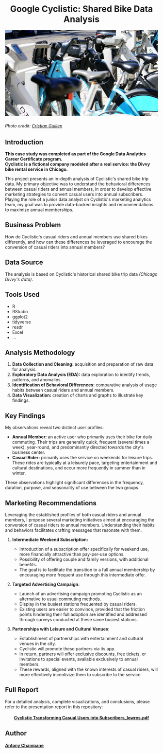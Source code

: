 <h1 align="center">Google Cyclistic: Shared Bike Data Analysis</h1>

![Divvy bike rental station](screenshots/cristian-guillen-RGefFRKy8Ek-unsplash.jpg)  
###### *Photo credit: [Cristian Guillen](https://unsplash.com/fr/@cristiang2023)*
 
## Introduction

**This case study was completed as part of the Google Data Analytics Career Certificate program.  
Cyclistic is a fictional company modeled after a real service: the Divvy bike rental service in Chicago.**

This project presents an in-depth analysis of Cyclistic's shared bike trip data.
My primary objective was to understand the behavioral differences between casual riders and annual members, in order to develop effective marketing strategies to convert casual users into annual subscribers. 
Playing the role of a junior data analyst on Cyclistic's marketing analytics team, my goal was to provide data-backed insights and recommendations to maximize annual memberships.

## Business Problem

How do Cyclistic's casual riders and annual members use shared bikes differently, and how can these differences be leveraged to encourage the conversion of casual riders into annual members?

## Data Source

The analysis is based on Cyclistic's historical shared bike trip data *(Chicago Divvy's data)*.

## Tools Used

*   R
*   RStudio
*   ggplot2
*   tidyverse
*   readr
*   Excel
*   ...

## Analysis Methodology

1.  **Data Collection and Cleaning:** acquisition and preparation of raw data for analysis.
2.  **Exploratory Data Analysis (EDA):** data exploration to identify trends, patterns, and anomalies.
3.  **Identification of Behavioral Differences:** comparative analysis of usage habits between casual riders and annual members.
4.  **Data Visualization:** creation of charts and graphs to illustrate key findings.

## Key Findings

My observations reveal two distinct user profiles:

*   **Annual Member:** an active user who primarily uses their bike for daily commuting. Their trips are generally quick, frequent (several times a week), year-round, and predominantly directed towards the city's business center.
*   **Casual Rider:** primarily uses the service on weekends for leisure trips. These rides are typically at a leisurely pace, targeting entertainment and cultural destinations, and occur more frequently in summer than in winter.

These observations highlight significant differences in the frequency, duration, purpose, and seasonality of use between the two groups.

## Marketing Recommendations

Leveraging the established profiles of both casual riders and annual members, I propose several marketing initiatives aimed at encouraging the conversion of casual riders to annual members. Understanding their habits and behaviors facilitates crafting messages that resonate with them.

1.  **Intermediate Weekend Subscription:**
    *   Introduction of a subscription offer specifically for weekend use, more financially attractive than pay-per-use options.
    *   Possibility of offering couple and family versions, with additional benefits.
    *   The goal is to facilitate the transition to a full annual membership by encouraging more frequent use through this intermediate offer.

2.  **Targeted Advertising Campaign:**
    *   Launch of an advertising campaign promoting Cyclistic as an alternative to usual commuting methods.
    *   Display in the busiest stations frequented by casual riders.
    *   Existing users are easier to convince, provided that the friction points hindering their full adoption are identified and addressed through surveys conducted at these same busiest stations.

3.  **Partnerships with Leisure and Cultural Venues:**
    *   Establishment of partnerships with entertainment and cultural venues in the city.
    *   Cyclistic will promote these partners via its app.
    *   In return, partners will offer exclusive discounts, free tickets, or invitations to special events, available exclusively to annual members.
    *   These rewards, aligned with the known interests of casual riders, will more effectively incentivize them to subscribe to the service.

## Full Report

For a detailed analysis, complete visualizations, and conclusions, please refer to the presentation report in this repository:

<h4 align="center"><a href="https://github.com/TonyChamCham/googleDACC_cyclistic/blob/main/Cyclistic%20Transforming%20Casual%20Users%20into%20Subscribers_lowres.pdf?raw=true">Cyclistic Transforming Casual Users into Subscribers_lowres.pdf</a></h4>

## Author

#### [Antony Champane](mailto:antony.champane@outlook.fr?subject=About%20Google%20DACC%20Cyclistic%20Project)

